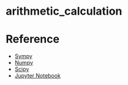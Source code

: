 # arithmetic_calculation

# Reference
- [Sympy](https://docs.sympy.org/latest/index.html)
- [Numpy](https://numpy.org/)
- [Scipy](https://scipy.org/)
- [Jupyter Notebook](https://jupyter.org/)